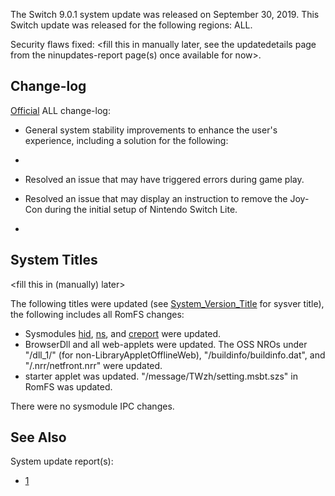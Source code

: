 The Switch 9.0.1 system update was released on September 30, 2019. This
Switch update was released for the following regions: ALL.

Security flaws fixed: \<fill this in manually later, see the
updatedetails page from the ninupdates-report page(s) once available for
now\>.

## Change-log

[Official](https://en-americas-support.nintendo.com/app/answers/detail/a_id/22525/p/897)
ALL change-log:

  - General system stability improvements to enhance the user's
    experience, including a solution for the following:

  - 
  - Resolved an issue that may have triggered errors during game play.

  - Resolved an issue that may display an instruction to remove the
    Joy-Con during the initial setup of Nintendo Switch Lite.

  - 
## System Titles

\<fill this in (manually) later\>

The following titles were updated (see
[System\_Version\_Title](System%20Version%20Title.md "wikilink") for
sysver title), the following includes all RomFS changes:

  - Sysmodules [hid](HID%20services.md "wikilink"),
    [ns](NS%20Services.md "wikilink"), and
    [creport](Creport.md "wikilink") were updated.
  - BrowserDll and all web-applets were updated. The OSS NROs under
    "/dll\_1/" (for non-LibraryAppletOfflineWeb),
    "/buildinfo/buildinfo.dat", and "/.nrr/netfront.nrr" were updated.
  - starter applet was updated. "/message/TWzh/setting.msbt.szs" in
    RomFS was updated.

There were no sysmodule IPC changes.

## See Also

System update report(s):

  - [1](https://yls8.mtheall.com/ninupdates/reports.php?date=09-30-19_08-05-09&sys=hac)
